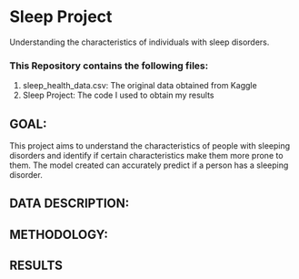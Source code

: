 # Sleep Project
Understanding the characteristics of individuals with sleep disorders. 

### This Repository contains the following files:
1. sleep_health_data.csv: The original data obtained from Kaggle
2. Sleep Project: The code I used to obtain my results

## GOAL: 
This project aims to understand the characteristics of people with sleeping disorders and identify if certain characteristics make them more prone to them. The model created can accurately predict if a person has a sleeping disorder. 

## DATA DESCRIPTION: 

## METHODOLOGY:

## RESULTS 

